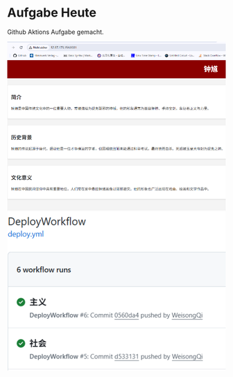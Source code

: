 # Aufgabe Heute

Github Aktions Aufgabe gemacht.

![Github Aktions Aufgabe](/images/Screenshot%202025-08-22%20184521.png)
![Github Aktions Aufgabe](/images/Screenshot%202025-08-22%20184621.png)
